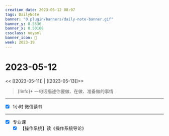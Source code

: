 ```yaml
---
creation date: 2023-05-12 08:07
tags: DailyNote
banner: "0.plugin/banners/daily-note-banner.gif"
banner_y: 0.5536
banner_x: 0.50168
cssclass: noyaml
banner_icon: 💌
week: 2023-19
---
```


# 2023-05-12

<< [[2023-05-11]] | [[2023-05-13]]>>


> [!info]+ 一句话描述你要做、在做、准备做的事情
> 

---

- [x] 1小时 微信读书

---
- [x] 专业课
	- [x] 【操作系统】读《操作系统导论》
